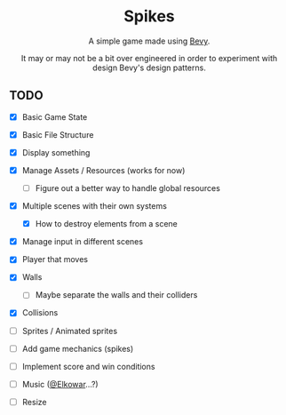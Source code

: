 <h1 align="center">Spikes</h1>
<p align="center">
A simple game made using <a href="https://bevyengine.org">Bevy</a>. 
</p> 
<p align="center">
It may or may not be a bit over engineered in order to experiment with design
Bevy's design patterns.
</p> 

## TODO
- [x] Basic Game State
- [x] Basic File Structure
- [x] Display something
- [x] Manage Assets / Resources (works for now)
  - [ ] Figure out a better way to handle global resources
- [x] Multiple scenes with their own systems 
  - [x] How to destroy elements from a scene
- [x] Manage input in different scenes
- [x] Player that moves 
- [x] Walls
  - [ ] Maybe separate the walls and their colliders
- [x] Collisions
- [ ] Sprites / Animated sprites
- [ ] Add game mechanics (spikes)
- [ ] Implement score and win conditions
- [ ] Music ([@Elkowar](https://github.com/elkowar)...?) 
- [ ] Resize

